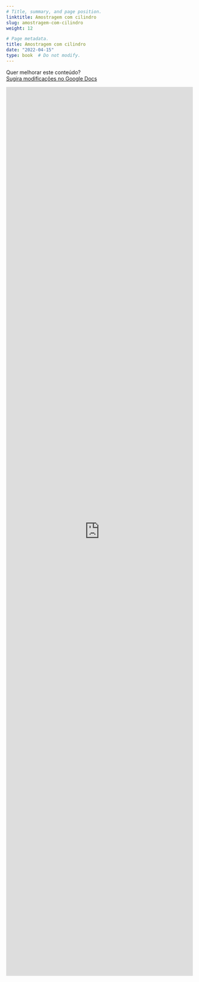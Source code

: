 ```yaml
---
# Title, summary, and page position.
linktitle: Amostragem com cilindro
slug: amostragem-com-cilindro
weight: 12

# Page metadata.
title: Amostragem com cilindro
date: "2022-04-15"
type: book  # Do not modify.
---
```


Quer melhorar este conteúdo?<br>
[<i class="fa fa-edit" aria-hidden="true"></i> Sugira modificações no Google Docs][edit]

[edit]: https://docs.google.com/document/d/1cNYLfgq2AZpeCRRBxD_68yV30Tscr6XY2Nv0l3UIzOY/edit?usp=sharing

<iframe frameborder="0" style="width: 100%; height: 2400px" src="https://docs.google.com/document/d/e/2PACX-1vTNWybbgE7e7zA5SRm_FlLOMsEcz3IKrDtxSFXCotLsIVmUePwT269ucKOhH4WDsCDLiry1bnT6_Zns/pub?embedded=true"></iframe>
